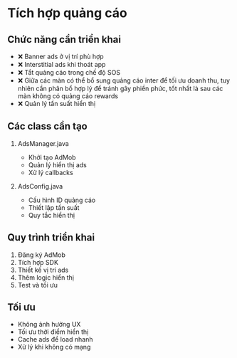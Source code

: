 # Tích hợp quảng cáo

## Chức năng cần triển khai
- ❌ Banner ads ở vị trí phù hợp
- ❌ Interstitial ads khi thoát app
- ❌ Tắt quảng cáo trong chế độ SOS
- ❌ Giữa các màn có thể bổ sung quảng cáo inter để tối ưu doanh thu, tuy nhiên cần phân bổ hợp lý để tránh gây phiền phức, tốt nhất là sau các màn không có quảng cáo rewards
- ❌ Quản lý tần suất hiển thị

## Các class cần tạo
1. AdsManager.java
   - Khởi tạo AdMob
   - Quản lý hiển thị ads
   - Xử lý callbacks

2. AdsConfig.java
   - Cấu hình ID quảng cáo
   - Thiết lập tần suất
   - Quy tắc hiển thị

## Quy trình triển khai
1. Đăng ký AdMob
2. Tích hợp SDK
3. Thiết kế vị trí ads
4. Thêm logic hiển thị
5. Test và tối ưu

## Tối ưu
- Không ảnh hưởng UX
- Tối ưu thời điểm hiển thị
- Cache ads để load nhanh
- Xử lý khi không có mạng 